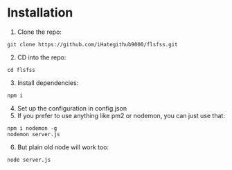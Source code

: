 # Installation
1. Clone the repo:
```
git clone https://github.com/iHategithub9000/flsfss.git
```
2. CD into the repo:
```
cd flsfss
```
3. Install dependencies:
```
npm i
```
4. Set up the configuration in config.json
5. If you prefer to use anything like pm2 or nodemon, you can just use that:
```
npm i nodemon -g
nodemon server.js
```
6. But plain old node will work too:
```
node server.js
```
